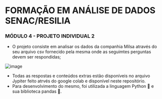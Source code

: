 # FORMAÇÃO EM ANÁLISE DE DADOS SENAC/RESILIA
### MÓDULO 4 - PROJETO INDIVIDUAL 2

* O projeto consiste em analisar os dados da companhia Milsa através do seu arquivo csv fornecido pela mesma onde as seguimtes perguntas devem ser respondidas;

![image](https://user-images.githubusercontent.com/123372841/235801577-6e95683a-a5d8-42b1-b8e5-eac4971b281e.png)

* Todas as respostas e conteúdos extras estão disponíveis no arquivo Jypiter feito atrvés do google colab e disponível neste repositório.
* Para desenvolvimento do mesmo, foi utilizada a linguagem Python 🐍 e sua biblioteca pandas 🐼.
